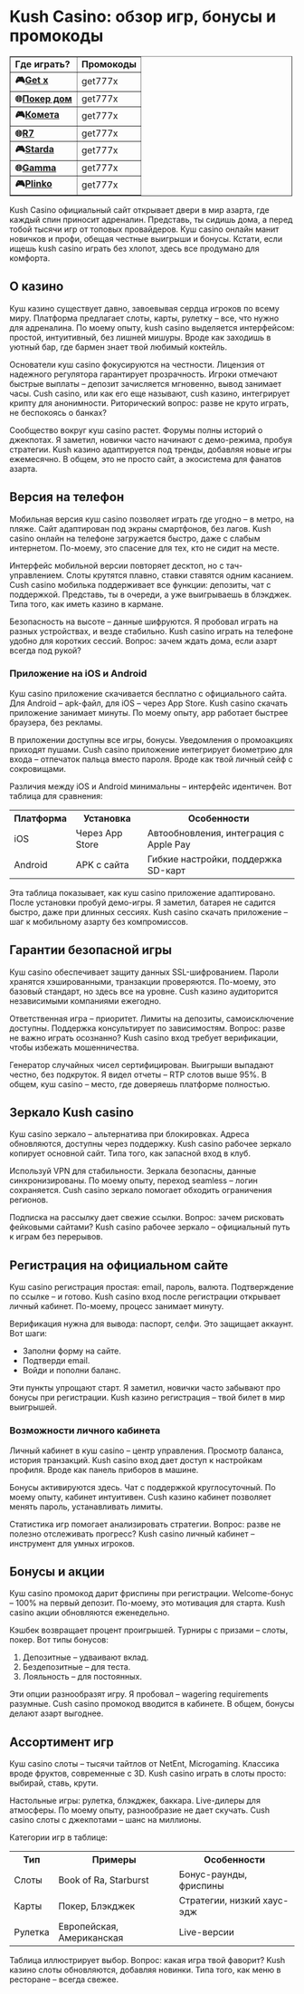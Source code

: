 <h1>Kush Casino: обзор игр, бонусы и промокоды</h1>
<table border="1" cellpadding="1" cellspacing="1" style="width:500px">
	<tbody>
		<tr>
			<td><strong>Где играть?</strong></td>
			<td><strong>Промокоды</strong></td>
		</tr>
		<tr>
			<td><strong>🎮<a href="https://lvlx.pw/t59017025">Get x</a></strong></td>
			<td>get777x</td>
		</tr>
		<tr>
			<td><strong>🌐<a href="https://lvlx.pw/t59017025">Покер дом</a></strong></td>
			<td>get777x</td>
		</tr>
		<tr>
			<td><strong>🎮<a href="https://lvlx.pw/t59017025">Комета</a></strong></td>
			<td>get777x</td>
		</tr>
		<tr>
			<td><strong>🌐<a href="https://lvlx.pw/t59017025">R7</a></strong></td>
			<td>get777x</td>
		</tr>
		<tr>
			<td><strong>🎮<a href="https://lvlx.pw/t59017025">Starda</a></strong></td>
			<td>get777x</td>
		</tr>
		<tr>
			<td><strong>🌐<a href="https://lvlx.pw/t59017025">Gamma</a></strong></td>
			<td>get777x</td>
		</tr>
		<tr>
			<td><strong>🎮<a href="https://lvlx.pw/t59017025">Plinko</a></strong></td>
			<td>get777x</td>
		</tr>
	</tbody>
</table>

<p>Kush Casino официальный сайт открывает двери в мир азарта, где каждый спин приносит адреналин. Представь, ты сидишь дома, а перед тобой тысячи игр от топовых провайдеров. Куш casino онлайн манит новичков и профи, обещая честные выигрыши и бонусы. Кстати, если ищешь kush casino играть без хлопот, здесь все продумано для комфорта.</p>
<h2>О казино</h2>
<p>Куш казино существует давно, завоевывая сердца игроков по всему миру. Платформа предлагает слоты, карты, рулетку – все, что нужно для адреналина. По моему опыту, kush casino выделяется интерфейсом: простой, интуитивный, без лишней мишуры. Вроде как заходишь в уютный бар, где бармен знает твой любимый коктейль.</p>
<p>Основатели куш casino фокусируются на честности. Лицензия от надежного регулятора гарантирует прозрачность. Игроки отмечают быстрые выплаты – депозит зачисляется мгновенно, вывод занимает часы. Cush casino, или как его еще называют, cush казино, интегрирует крипту для анонимности. Риторический вопрос: разве не круто играть, не беспокоясь о банках?</p>
<p>Сообщество вокруг куш casino растет. Форумы полны историй о джекпотах. Я заметил, новички часто начинают с демо-режима, пробуя стратегии. Kush казино адаптируется под тренды, добавляя новые игры ежемесячно. В общем, это не просто сайт, а экосистема для фанатов азарта.</p>
<h2>Версия на телефон</h2>
<p>Мобильная версия куш casino позволяет играть где угодно – в метро, на пляже. Сайт адаптирован под экраны смартфонов, без лагов. Kush casino онлайн на телефоне загружается быстро, даже с слабым интернетом. По-моему, это спасение для тех, кто не сидит на месте.</p>
<p>Интерфейс мобильной версии повторяет десктоп, но с тач-управлением. Слоты крутятся плавно, ставки ставятся одним касанием. Cush casino мобилька поддерживает все функции: депозиты, чат с поддержкой. Представь, ты в очереди, а уже выигрываешь в блэкджек. Типа того, как иметь казино в кармане.</p>
<p>Безопасность на высоте – данные шифруются. Я пробовал играть на разных устройствах, и везде стабильно. Kush casino играть на телефоне удобно для коротких сессий. Вопрос: зачем ждать дома, если азарт всегда под рукой?</p>
<h3>Приложение на iOS и Android</h3>
<p>Куш casino приложение скачивается бесплатно с официального сайта. Для Android – apk-файл, для iOS – через App Store. Kush casino скачать приложение занимает минуты. По моему опыту, app работает быстрее браузера, без рекламы.</p>
<p>В приложении доступны все игры, бонусы. Уведомления о промоакциях приходят пушами. Cush casino приложение интегрирует биометрию для входа – отпечаток пальца вместо пароля. Вроде как твой личный сейф с сокровищами.</p>
<p>Различия между iOS и Android минимальны – интерфейс идентичен. Вот таблица для сравнения:</p>
<table>
<tr><th>Платформа</th><th>Установка</th><th>Особенности</th></tr>
<tr><td>iOS</td><td>Через App Store</td><td>Автообновления, интеграция с Apple Pay</td></tr>
<tr><td>Android</td><td>APK с сайта</td><td>Гибкие настройки, поддержка SD-карт</td></tr>
</table>
<p>Эта таблица показывает, как куш casino приложение адаптировано. После установки пробуй демо-игры. Я заметил, батарея не садится быстро, даже при длинных сессиях. Kush casino скачать приложение – шаг к мобильному азарту без компромиссов.</p>
<h2>Гарантии безопасной игры</h2>
<p>Куш casino обеспечивает защиту данных SSL-шифрованием. Пароли хранятся хэшированными, транзакции проверяются. По-моему, это базовый стандарт, но здесь все на уровне. Cush казино аудиторится независимыми компаниями ежегодно.</p>
<p>Ответственная игра – приоритет. Лимиты на депозиты, самоисключение доступны. Поддержка консультирует по зависимостям. Вопрос: разве не важно играть осознанно? Kush casino вход требует верификации, чтобы избежать мошенничества.</p>
<p>Генератор случайных чисел сертифицирован. Выигрыши выпадают честно, без подкруток. Я видел отчеты – RTP слотов выше 95%. В общем, куш casino – место, где доверяешь платформе полностью.</p>
<h2>Зеркало Kush casino</h2>
<p>Куш casino зеркало – альтернатива при блокировках. Адреса обновляются, доступны через поддержку. Kush casino рабочее зеркало копирует основной сайт. Типа того, как запасной вход в клуб.</p>
<p>Используй VPN для стабильности. Зеркала безопасны, данные синхронизированы. По моему опыту, переход seamless – логин сохраняется. Cush casino зеркало помогает обходить ограничения регионов.</p>
<p>Подписка на рассылку дает свежие ссылки. Вопрос: зачем рисковать фейковыми сайтами? Kush casino рабочее зеркало – официальный путь к играм без перерывов.</p>
<h2>Регистрация на официальном сайте</h2>
<p>Куш casino регистрация простая: email, пароль, валюта. Подтверждение по ссылке – и готово. Kush casino вход после регистрации открывает личный кабинет. По-моему, процесс занимает минуту.</p>
<p>Верификация нужна для вывода: паспорт, селфи. Это защищает аккаунт. Вот шаги:</p>
<ul>
<li>Заполни форму на сайте.</li>
<li>Подтверди email.</li>
<li>Войди и пополни баланс.</li>
</ul>
<p>Эти пункты упрощают старт. Я заметил, новички часто забывают про бонусы при регистрации. Kush казино регистрация – твой билет в мир выигрышей.</p>
<h3>Возможности личного кабинета</h3>
<p>Личный кабинет в куш casino – центр управления. Просмотр баланса, история транзакций. Kush casino вход дает доступ к настройкам профиля. Вроде как панель приборов в машине.</p>
<p>Бонусы активируются здесь. Чат с поддержкой круглосуточный. По моему опыту, кабинет интуитивен. Cush казино кабинет позволяет менять пароль, устанавливать лимиты.</p>
<p>Статистика игр помогает анализировать стратегии. Вопрос: разве не полезно отслеживать прогресс? Kush casino личный кабинет – инструмент для умных игроков.</p>
<h2>Бонусы и акции</h2>
<p>Куш casino промокод дарит фриспины при регистрации. Welcome-бонус – 100% на первый депозит. По-моему, это мотивация для старта. Kush casino акции обновляются еженедельно.</p>
<p>Кэшбек возвращает процент проигрышей. Турниры с призами – слоты, покер. Вот типы бонусов:</p>
<ol>
<li>Депозитные – удваивают вклад.</li>
<li>Бездепозитные – для теста.</li>
<li>Лояльность – для постоянных.</li>
</ol>
<p>Эти опции разнообразят игру. Я пробовал – wagering requirements разумные. Cush casino промокод вводится в кабинете. В общем, бонусы делают азарт выгоднее.</p>
<h2>Ассортимент игр</h2>
<p>Куш casino слоты – тысячи тайтлов от NetEnt, Microgaming. Классика вроде фруктов, современные с 3D. Kush casino играть в слоты просто: выбирай, ставь, крути.</p>
<p>Настольные игры: рулетка, блэкджек, баккара. Live-дилеры для атмосферы. По моему опыту, разнообразие не дает скучать. Cush casino слоты с джекпотами – шанс на миллионы.</p>
<p>Категории игр в таблице:</p>
<table>
<tr><th>Тип</th><th>Примеры</th><th>Особенности</th></tr>
<tr><td>Слоты</td><td>Book of Ra, Starburst</td><td>Бонус-раунды, фриспины</td></tr>
<tr><td>Карты</td><td>Покер, Блэкджек</td><td>Стратегии, низкий хаус-эдж</td></tr>
<tr><td>Рулетка</td><td>Европейская, Американская</td><td>Live-версии</td></tr>
</table>
<p>Таблица иллюстрирует выбор. Вопрос: какая игра твой фаворит? Kush казино слоты обновляются, добавляя новинки. Типа того, как меню в ресторане – всегда свежее.</p>
